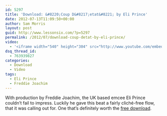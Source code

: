 ```yaml
---
id: 5297
title: 'Download: &#8220;Coup D&#8217;etat&#8221; by Eli Prince'
date: 2012-07-13T11:09:50+00:00
author: Sam Morris
layout: post
guid: http://www.lessonsix.com/?p=5297
permalink: /2012/07/download-coup-detat-by-eli-prince/
video:
  - '<iframe width="540" height="304" src="http://www.youtube.com/embed/kICIh1YroEw" frameborder="0" allowfullscreen></iframe>'
dsq_thread_id:
  - 763939827
categories:
  - Download
  - Video
tags:
  - Eli Prince
  - Freddie Joachim
---
```

With production by Freddie Joachim, the UK based emcee Eli Prince couldn&#8217;t fail to impress. Luckily he gave this beat a fairly cliché-free flow, that it was calling out for. One that&#8217;s definitely worth the [free download](http://soundcloud.com/eli-prince/eli-prince-coup-detat).